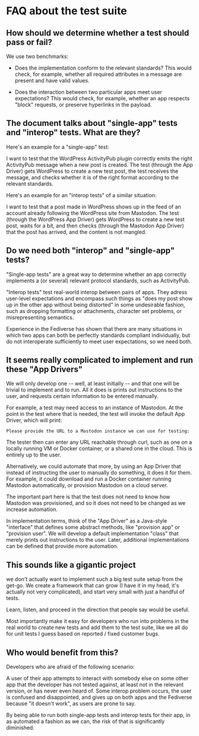 # FAQ about the test suite

## How should we determine whether a test should pass or fail?

We use two benchmarks:

* Does the implementation conform to the relevant standards? This would check, for example,
  whether all required attributes in a message are present and have valid values.

* Does the interaction between two particular apps meet user expectations? This would check,
  for example, whether an app respects "block" requests, or preserve hyperlinks in
  the payload.

## The document talks about "single-app" tests and "interop" tests. What are they?

Here's an example for a "single-app" test:

I want to test that the WordPress ActivityPub plugin correctly emits the
right ActivityPub message when a new post is created. The test (through the App Driver)
gets WordPress to create a new test post, the test receives the message, and checks
whether it is of the right format according to the relevant standards.

Here's an example for an "interop tests" of a similar situation:

I want to test that a post made in WordPress shows up in the feed of an account
already following the WordPress site from Mastodon. The test (through the WordPress App
Driver) gets WordPress to create a new test post, waits for a bit, and then checks
(through the Mastodon App Driver) that the post has arrived, and the content is
not mangled.

## Do we need both "interop" and "single-app" tests?

"Single-app tests" are a great way to determine whether an app correctly implements
a (or several) relevant protocol standards, such as ActivityPub.

"Interop tests" test real-world interop between pairs of apps. They adress user-level
expectations and encompass such things as "does my post show up in the other app without
being distorted" in some undesirable fashion, such as dropping formatting or attachments,
character set problems, or misrepresenting semantics.

Experience in the Fediverse has shown that there are many situations
in which two apps can both be perfectly standards compliant individually, but do
not interoperate sufficiently to meet user expectations, so we need both.

## It seems really complicated to implement and run these "App Drivers"

We will only develop one -- well, at least initially -- and that one will be trivial
to implement and to run. All it does is prints out instructions to the user, and
requests certain information to be entered manually.

For example, a test may need access to an instance of Mastodon. At the point in the
test where that is needed, the test will invoke the default App Driver, which will
print:

```
Please provide the URL to a Mastodon instance we can use for testing:
```

The tester then can enter any URL reachable through curl, such as one on a locally
running VM or Docker container, or a shared one in the cloud. This is entirely up to
the user.

Alternatively, we could automate that more, by using an App Driver that instead of
instructing the user to manually do something, it does it for them. For example,
it could download and run a Docker container running Mastodon automatically,
or provision Mastodon on a cloud server.

The important part here is that the test does not need to know how Mastodon was
provisioned, and so it does not need to be changed as we increase automation.

In implementation terms, think of the "App Driver" as a Java-style "interface" that
defines some abstract methods, like "provision app" or "provision user". We
will develop a default implementation "class" that merely prints out instructions
to the user. Later, additional implementations can be defined that provide
more automation.

## This sounds like a gigantic project

we don't actually want to implement such a big test suite setup from the get-go. We
create a framework that can grow (I have it in my head, it's actually not very complicated),
and start very small with just a handful of tests.

Learn, listen, and proceed in the direction that people say would be useful.

Most importantly make it easy for developers who run into problems in the real world to
create new tests and add them to the test suite, like we all do for unit tests I guess based on reported / fixed customer bugs.

## Who would benefit from this?

Developers who are afraid of the following scenario:

A user of their app attempts to interact with somebody else on some other app that
the developer has not tested against, at least not in the relevant version, or has
never even heard of. Some interop problem occurs, the user is confused and disappointed,
and gives up on both apps and the Fediverse because "it doesn't work", as users are
prone to say.

By being able to run both single-app tests and interop tests for their app, in as
automated a fashion as we can, the risk of that is significantly diminished.

